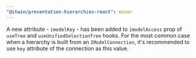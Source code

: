 ```yaml
---
"@itwin/presentation-hierarchies-react": minor
---
```


A new attribute - `imodelKey` - has been added to `imodelAccess` prop of `useTree` and `useUnifiedSelectionTree` hooks. For the most common case when a hierarchy is built from an `IModelConnection`, it's recommended to use `key` attribute of the connection as this value.
